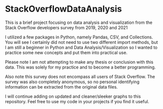 # StackOverflowDataAnalysis
This is a brief project focusing on data analysis and visualization from the Stack Overflow developers survey from 2019, 2020 and 2021

I utilized a few packages in Python, namely Pandas, CSV, and Collections. You will see I certainly did not need to use two different import methods, but I am still a beginner in Python and Data Analysis/Visualization so I wanted to practice some new concepts and put them into practical use.

Please note I am not attempting to make any thesis or conclusion with this data. This was solely for my practice and to become a better programming.

Also note this survey does not encompass all users of Stack Overflow. The survey was also completely anonymous, so no personal identifying information can be extracted from the original data files.

I will continue adding on updated and cleaner/sleeker graphs to this repository. Feel free to use my code in your projects if you find it useful.
